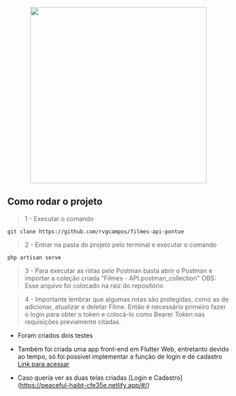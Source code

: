 <p align="center"><a href="https://laravel.com" target="_blank"><img src="https://raw.githubusercontent.com/laravel/art/master/logo-lockup/5%20SVG/2%20CMYK/1%20Full%20Color/laravel-logolockup-cmyk-red.svg" width="400"></a></p>

## Como rodar o projeto

>1 - Executar o comando

```
git clone https://github.com/rvgcampos/filmes-api-pontue
```

>2 - Entrar na pasta do projeto pelo terminal e executar o comando

```
php artisan serve
```

>3 - Para executar as rotas pelo Postman basta abrir o Postman e importar a coleção criada "Filmes - API.postman_collection"
OBS: Esse arquivo foi colocado na raiz do repositório

>4 - Importante lembrar que algumas rotas são protegidas, como as de adicionar, atualizar e deletar Filme. Então é necessário primeiro fazer o login para obter o token e colocá-lo como Bearer Token nas requisições previamente citadas.

* Foram criados dois testes 

* Também foi criada uma app front-end em Flutter Web, entretanto devido ao tempo, só foi possível implementar a função de login e de cadastro
[Link para acessar](https://github.com/rvgcampos/flutter_web_api_pontue)

* Caso queria ver as duas telas criadas [Login e Cadastro] (https://peaceful-haibt-cfe35e.netlify.app/#/)